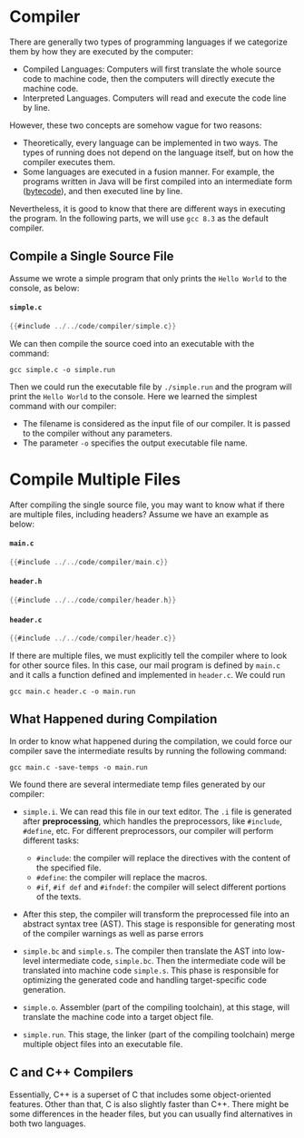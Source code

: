 # Compiler

There are generally two types of programming languages if we categorize them by how they are executed by the computer:

* Compiled Languages: Computers will first translate the whole source code to machine code, then the computers will directly execute the machine code.
* Interpreted Languages. Computers will read and execute the code line by line.

However, these two concepts are somehow vague for two reasons:

* Theoretically, every language can be implemented in two ways. The types of running does not depend on the language itself, but on how the compiler executes them.
* Some languages are executed in a fusion manner. For example, the programs written in Java will be first compiled into an intermediate form ([bytecode](https://en.wikipedia.org/wiki/Bytecode)), and then executed line by line.

Nevertheless, it is good to know that there are different ways in executing the program. In the following parts, we will use `gcc 8.3` as the default compiler.

## Compile a Single Source File

Assume we wrote a simple program that only prints the `Hello World` to the console, as below:

#### **`simple.c`**
``` c
{{#include ../../code/compiler/simple.c}}
```

We can then compile the source coed into an executable with the command: 

```gcc simple.c -o simple.run```

Then we could run the executable file by ```./simple.run``` and the program will print the `Hello World` to the console. Here we learned the simplest command with our compiler:

* The filename is considered as the input file of our compiler. It is passed to the compiler without any parameters.
* The parameter `-o` specifies the output executable file name.

# Compile Multiple Files

After compiling the single source file, you may want to know what if there are multiple files, including headers? Assume we have an example as below:

#### **`main.c`**
``` c
{{#include ../../code/compiler/main.c}}
```
#### **`header.h`**
``` c
{{#include ../../code/compiler/header.h}}
```
#### **`header.c`**
``` c
{{#include ../../code/compiler/header.c}}
```

If there are multiple files, we must explicitly tell the compiler where to look for other source files. In this case, our mail program is defined by `main.c` and it calls a function defined and implemented in `header.c`. We could run 

`
gcc main.c header.c -o main.run
`

## What Happened during Compilation

In order to know what happened during the compilation, we could force our compiler save the intermediate results by running the following command:

`
gcc main.c -save-temps -o main.run
`

We found there are several intermediate temp files generated by our compiler:

* `simple.i`. We can read this file in our text editor. The `.i` file is generated after **preprocessing**, which handles the preprocessors, like `#include`, `#define`, etc. For different preprocessors, our compiler will perform different tasks:
  
  * `#include`: the compiler will replace the directives with the content of the specified file.
  * `#define`: the compiler will replace the macros.
  * `#if`, `#if def` and `#ifndef`: the compiler will select different portions of the texts.

* After this step, the compiler will transform the preprocessed file into an abstract syntax tree (AST). This stage is responsible for generating most of the compiler warnings as well as parse errors

* `simple.bc` and `simple.s`. The compiler then translate the AST into low-level intermediate code, `simple.bc`. Then the intermediate code will be translated into machine code `simple.s`. This phase is responsible for optimizing the generated code and handling target-specific code generation.

* `simple.o`. Assembler (part of the compiling toolchain), at this stage, will translate the machine code into a target object file.
  
* `simple.run`. This stage, the linker (part of the compiling toolchain) merge multiple object files into an executable file.

## C and C++ Compilers

Essentially, C++ is a superset of C that includes some object-oriented features. Other than that, C is also slightly faster than C++. There might be some differences in the header files, but you can usually find alternatives in both two languages.